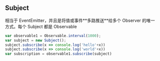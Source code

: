 ## Subject

<p>相当于 EventEmitter，并且是将值或事件**多路推送**给多个 Observer 的唯一方式。每个 Subject 都是 Observable</p>

```js
var observable1 = Observable.interval(1000);
var subject = new Subject();
subject.subscribe(x => console.log('hello'+x))
subject.subscribe(x => console.log('world'+x))
var subscription = observable1.subscribe(subject)
```
